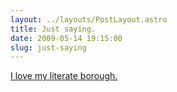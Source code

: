```yaml
---
layout: ../layouts/PostLayout.astro
title: Just saying.
date: 2009-05-14 19:15:00
slug: just-saying
---
```


[I love my literate borough.](http://brooklynbased.net/everything/in-brooklyn-we-read-books/)